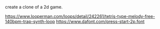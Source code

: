 create a clone of a 2d game.

https://www.looperman.com/loops/detail/242261/tetris-type-melody-free-140bpm-trap-synth-loop
https://www.dafont.com/press-start-2p.font
